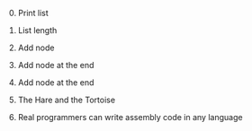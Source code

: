 0. Print list

1. List length

2. Add node

3. Add node at the end

3. Add node at the end

5. The Hare and the Tortoise

6. Real programmers can write assembly code in any language


